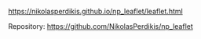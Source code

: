 https://nikolasperdikis.github.io/np_leaflet/leaflet.html  
  
Repository: https://github.com/NikolasPerdikis/np_leaflet